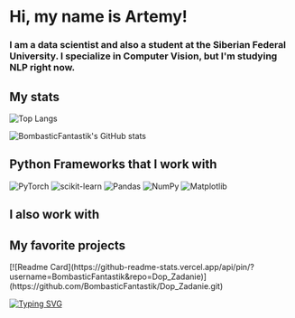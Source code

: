 <h1>Hi, my name is Artemy!</h1>

### I am a data scientist and also a student at the Siberian Federal University. I specialize in Computer Vision, but I'm studying NLP right now.

<h2>My stats</h2>

![Top Langs](https://github-readme-stats.vercel.app/api/top-langs/?username=BombasticFantastik&layout=compact) 

![BombasticFantastik's GitHub stats](https://github-readme-stats.vercel.app/apiusername=BombasticFantastik&show_icons=true&theme=radical)

<h2>Python Frameworks that I work with</h2>

![PyTorch](https://img.shields.io/badge/PyTorch-%23EE4C2C.svg?style=for-the-badge&logo=PyTorch&logoColor=white) ![scikit-learn](https://img.shields.io/badge/scikit--learn-%23F7931E.svg?style=for-the-badge&logo=scikit-learn&logoColor=white) ![Pandas](https://img.shields.io/badge/pandas-%23150458.svg?style=for-the-badge&logo=pandas&logoColor=white) ![NumPy](https://img.shields.io/badge/numpy-%23013243.svg?style=for-the-badge&logo=numpy&logoColor=white) ![Matplotlib](https://img.shields.io/badge/Matplotlib-%23ffffff.svg?style=for-the-badge&logo=Matplotlib&logoColor=black)
<h2>I also work with</h2>

<h2>My favorite projects</h2>
[![Readme Card](https://github-readme-stats.vercel.app/api/pin/?username=BombasticFantastik&repo=Dop_Zadanie)](https://github.com/BombasticFantastik/Dop_Zadanie.git)


[![Typing SVG](https://readme-typing-svg.herokuapp.com?color=%2336BCF7&lines=Data+science+forever)](https://git.io/typing-svg)
